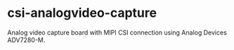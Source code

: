 # csi-analogvideo-capture
Analog video capture board with MIPI CSI connection using Analog Devices ADV7280-M.
